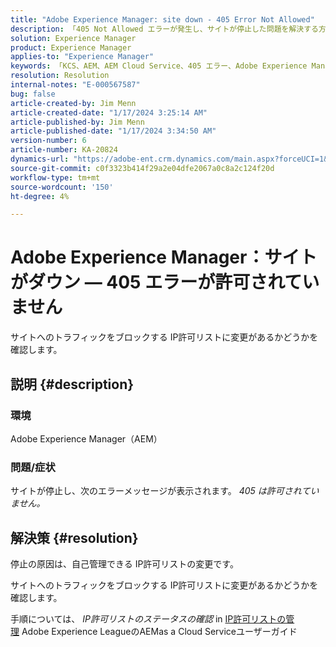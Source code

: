 ```yaml
---
title: "Adobe Experience Manager: site down - 405 Error Not Allowed"
description: 「405 Not Allowed エラーが発生し、サイトが停止した問題を解決する方法を学びます。」
solution: Experience Manager
product: Experience Manager
applies-to: "Experience Manager"
keywords: 「KCS、AEM、AEM Cloud Service、405 エラー、Adobe Experience Manager。 サイトダウン、トラブルシューティング»
resolution: Resolution
internal-notes: "E-000567587"
bug: false
article-created-by: Jim Menn
article-created-date: "1/17/2024 3:25:14 AM"
article-published-by: Jim Menn
article-published-date: "1/17/2024 3:34:50 AM"
version-number: 6
article-number: KA-20824
dynamics-url: "https://adobe-ent.crm.dynamics.com/main.aspx?forceUCI=1&pagetype=entityrecord&etn=knowledgearticle&id=07867202-e8b4-ee11-a569-6045bd006268"
source-git-commit: c0f3323b414f29a2e04dfe2067a0c8a2c124f20d
workflow-type: tm+mt
source-wordcount: '150'
ht-degree: 4%

---
```


# Adobe Experience Manager：サイトがダウン — 405 エラーが許可されていません


サイトへのトラフィックをブロックする IP許可リストに変更があるかどうかを確認します。

## 説明 {#description}


### 環境

Adobe Experience Manager（AEM）



### 問題/症状

サイトが停止し、次のエラーメッセージが表示されます。 *405 は許可されていません。*


## 解決策 {#resolution}


停止の原因は、自己管理できる IP許可リストの変更です。

サイトへのトラフィックをブロックする IP許可リストに変更があるかどうかを確認します。

手順については、 *IP許可リストのステータスの確認* in [IP許可リストの管理](https://experienceleague.adobe.com/docs/experience-manager-cloud-service/content/implementing/using-cloud-manager/ip-allow-lists/managing-ip-allow-lists.html?lang=en) Adobe Experience LeagueのAEMas a Cloud Serviceユーザーガイド
